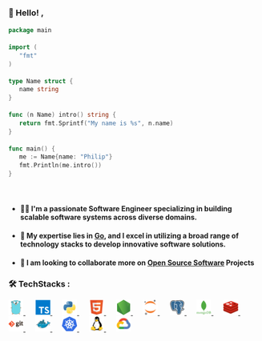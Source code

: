<!--### Hi there 👋

<!--
**Philip-21/Philip-21** is a ✨ _special_ ✨ repository because its `README.md` (this file) appears on your GitHub profile.

Here are some ideas to get you started:

- 🔭 I’m currently working on ...
- 🌱 I’m currently learning ...
- 👯 I’m looking to collaborate on ...
- 🤔 I’m looking for help with ...
- 💬 Ask me about ...
- 📫 How to reach me: ...
- 😄 Pronouns: ...
- ⚡ Fun fact: ...
-->

<!--
<div align="center">
  <img src="https://media.giphy.com/media/dWesBcTLavkZuG35MI/giphy.gif" width="600" height="300"/>
</div>
-->
### 👋 Hello! , 
 ```go
package main

import (
	"fmt"
)

type Name struct {
	name string
}

func (n Name) intro() string {
    return fmt.Sprintf("My name is %s", n.name)
}

func main() {
	me := Name{name: "Philip"}
	fmt.Println(me.intro())
}




```
-  ####   👨‍💻 I'm a passionate Software Engineer specializing in building scalable software systems across diverse domains. 

-  ####   🧠 My expertise lies in [Go](https://go.dev/), and I excel in utilizing a broad range of technology stacks to develop innovative software solutions.

-  ####   🔭 I am looking to collaborate more on [Open Source Software](https://en.wikipedia.org/wiki/Open_source) Projects
  
<!--###  👨‍💼 My Resume resides [here](https://docs.google.com/document/d/1OQcXHVggfPxJlfQblUTsQTN-q6PuTI7ch-4KR7jRz68/edit?usp=sharing) -->
<!--
- 📫 Connect With Me:
   
  <div>
   <a href="https://www.linkedin.com/in/philip-obiora-aa09401a9">
    <img src="https://img.shields.io/badge/linkedin-%230077B5.svg?style=for-the-badge&logo=linkedin&logoColor=white" alt="Linkedln">
  </a>

  <a href="mailto:philipuzomaobiora@gmail.com">
    <img src="https://img.shields.io/badge/Gmail-D14836?style=for-the-badge&logo=gmail&logoColor=white" alt="Gmail">
  </a>

  <a href="https://gophers.slack.com/team/U03CADA9QBX">
    <img src="https://img.shields.io/badge/Slack-4A154B?style=for-the-badge&logo=slack&logoColor=white" alt="Gophers Slack">
  </a>

  <a href="https://twitter.com/Philip_obiora21?t=2fKv9ai2g1N1ZMVkC3r2rg&s=09">
    <img src="https://img.shields.io/badge/Twitter-%231DA1F2.svg?style=for-the-badge&logo=Twitter&logoColor=white" alt="Twitter">
  </a>
  </div>
-->
### 🛠️ TechStacks :
<div>
  <a href="https://go.dev/">
    <img src="https://github.com/devicons/devicon/blob/master/icons/go/go-original.svg" title="Golang" alt="Golang" width="30" height="30"/>
  </a>&nbsp;&nbsp;&nbsp;&nbsp;

  <a href="https://www.typescriptlang.org/">
    <img src="https://github.com/devicons/devicon/blob/master/icons/typescript/typescript-original.svg" title="TypeScript" alt="TypeScript" width="30" height="30"/>
  </a>&nbsp;&nbsp;&nbsp;&nbsp;

  <a href="https://www.python.org/">
    <img src="https://github.com/devicons/devicon/blob/master/icons/python/python-original.svg" title="Python" alt="Python" width="30" height="30"/>
  </a>&nbsp;&nbsp;&nbsp;&nbsp;

  <a href="https://en.wikipedia.org/wiki/HTML5">
    <img src="https://github.com/devicons/devicon/blob/master/icons/html5/html5-original.svg" title="HTML5" alt="HTML" width="30" height="30"/>
  </a>&nbsp;&nbsp;&nbsp;&nbsp;

  <a href="https://en.wikipedia.org/wiki/nodejs">
    <img src="https://github.com/devicons/devicon/blob/master/icons/nodejs/nodejs-original.svg" title="JavaScript" alt="JavaScript" width="30" height="30"/>
  </a>&nbsp;&nbsp;&nbsp;&nbsp;

  <a href="https://jupyter.org/">
    <img src="https://github.com/devicons/devicon/blob/master/icons/jupyter/jupyter-original.svg" title="Jupyter" alt="Jupyter" width="30" height="30"/>
  </a>&nbsp;&nbsp;&nbsp;&nbsp;

  <a href="https://www.postgresql.org/">
    <img src="https://github.com/devicons/devicon/blob/master/icons/postgresql/postgresql-original.svg" title="Postgres" alt="Postgres" width="30" height="30"/>
  </a>&nbsp;&nbsp;&nbsp;&nbsp;

  <a href="https://www.mongodb.com/">
    <img src="https://github.com/devicons/devicon/blob/master/icons/mongodb/mongodb-plain-wordmark.svg" title="MongoDB" alt="MongoDB" width="30" height="30"/>
  </a>&nbsp;&nbsp;&nbsp;&nbsp;

  <a href="https://redis.io/">
    <img src="https://github.com/devicons/devicon/blob/master/icons/redis/redis-original.svg" title="Redis" alt="Redis" width="30" height="30"/>
  </a>&nbsp;&nbsp;&nbsp;&nbsp;

  <a href="https://git-scm.com/">
    <img src="https://github.com/devicons/devicon/blob/master/icons/git/git-original-wordmark.svg" title="Git" alt="Git" width="30" height="30"/>
  </a>&nbsp;&nbsp;&nbsp;&nbsp;

  <a href="https://hub.docker.com/">
    <img src="https://github.com/devicons/devicon/blob/master/icons/docker/docker-original.svg" title="Docker" alt="Docker" width="30" height="30"/>
  </a>&nbsp;&nbsp;&nbsp;&nbsp;

  <a href="https://kubernetes.io/">
    <img src="https://github.com/devicons/devicon/blob/master/icons/kubernetes/kubernetes-plain.svg" title="Kubernetes" alt="Kubernetes" width="30" height="30"/>
  </a>&nbsp;&nbsp;&nbsp;&nbsp;

  <a href="https://linux.org/">
    <img src="https://github.com/devicons/devicon/blob/master/icons/linux/linux-original.svg" title="Linux" alt="Linux" width="30" height="30"/>
  </a>&nbsp;&nbsp;&nbsp;&nbsp;

  <a href="https://cloud.google.com/?hl=en">
    <img src="https://github.com/devicons/devicon/blob/master/icons/googlecloud/googlecloud-original.svg" title="GCP" alt="GCP" width="30" height="30"/>
  </a>
</div>


 <!--   
---
###  🔭Projects:
   #### Personnal 
  -  A  Backend microservice news aggregator that fetches headline news from different Api endpoints [project](https://github.com/Philip-21/News-Aggregator)
  -  A Golang Datavalidator library for transforming data into JSON format [project](https://github.com/Philip-21/DVL)
  - An End-to-End Golang Distributed System that uses different protocols and Systems in communicating between services. [project](https://github.com/Philip-21/Go-Microservice)
  - A Subscription service that generates invoice and sends email concurrently using Golang [project](https://github.com/Philip-21/Subscription-Service)
  - A Bookings and Reservations app built with Go, js ,HTML and CSS. [app](https://bookings-service-application.onrender.com), [github](https://github.com/Philip-21/Bookings-Reservations)
  - A Repo that explains concurrency patterns in Go. [project](https://github.com/Philip-21/Goroutine-Codes)  
  - A Repo that displays the use of Python tools for  Data Visualization. [project](https://github.com/Philip-21/Python-Workspace/blob/master/datavisualizer-checkpoint.ipynb)
      
---


###  🔥My Stats :    
  ![Anurag's GitHub stats](https://github-readme-stats.vercel.app/api?username=Philip-21&show_icons=true&theme=tokyonight)
 -->
    
    
    
    
    
